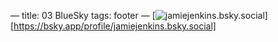 —
title: 03 BlueSky
tags: footer
—
[![jamiejenkins.bsky.social](/images/bluesky.svg)][https://bsky.app/profile/jamiejenkins.bsky.social]